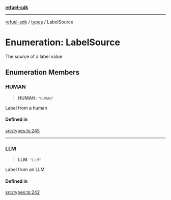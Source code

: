 [**refuel-sdk**](../../README.md)

***

[refuel-sdk](../../modules.md) / [types](../README.md) / LabelSource

# Enumeration: LabelSource

The source of a label value

## Enumeration Members

### HUMAN

> **HUMAN**: `"HUMAN"`

Label from a human

#### Defined in

[src/types.ts:245](https://github.com/refuel-ai/refuel-sdk/blob/1b12f0442d5e4e331bc7d9e4f1f5828e99232382/src/types.ts#L245)

***

### LLM

> **LLM**: `"LLM"`

Label from an LLM

#### Defined in

[src/types.ts:242](https://github.com/refuel-ai/refuel-sdk/blob/1b12f0442d5e4e331bc7d9e4f1f5828e99232382/src/types.ts#L242)
